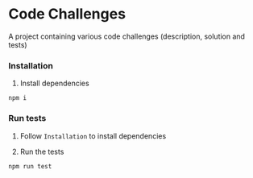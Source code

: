 # Code Challenges

A project containing various code challenges (description, solution and tests)

### Installation

1. Install dependencies

```
npm i
```

### Run tests

1. Follow `Installation` to install dependencies

2. Run the tests

```
npm run test
```
